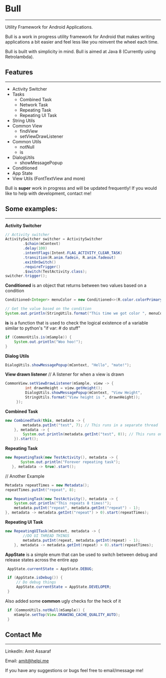 
# Bull
---------
Utility Framework for Android Applications.

Bull is a work in progress utility framework for Android that makes writing applications a bit easier and feel less like you reinvent the wheel each time.

Bull is built with simplicity in mind. 
Bull is aimed at Java 8 (Currently using Retrolambda).

Features
------------
--------------
 - Activity Switcher
 - Tasks
	 - Combined Task
	 - Network Task
	 - Repeating Task
	 - Repeating UI Task
 - String Utils
 - Common View
	 - findView
	 - setViewDrawListener
 - Common Utils
	 - notNull
	 - is
 - DialogUtils
	 - showMessagePopup
 - Conditioned
 - App State
 - View Utils (FontTextView and more)

Bull is **super** work in progress and will be updated frequently! If you would like to help with development, contact me!

Some examples:
-----------------------
---------------------------
**Activity Switcher**
```java
// Activity switcher
ActivitySwitcher switcher = ActivitySwitcher
        .$chain(mContext)
        .delay(100)
        .intentFlags(Intent.FLAG_ACTIVITY_CLEAR_TASK)
        .transition(R.anim.fadein, R.anim.fadeout)
        .exitOnSwitch()
        .requireTrigger()
        .$switch(TestActivity.class);
switcher.trigger();
```
 **Conditioned** is an object that returns between two values based on a condition
```java
Conditioned<Integer> menuColor = new Conditioned<>(R.color.colorPrimary, R.color.colorAccent, RandomUtils::yesno);

// Get the value based on the condition
System.out.println(StringUtils.format("This time we got color ", menuColor.get()));
```

**is** is a function that is used to check the logical existence of a variable  similar to python's "if var: # do stuff"
```java
if (CommonUtils.is(mSample)) {
    System.out.println("Woo hoo!");
}
```
**Dialog Utils**
```java
DialogUtils.showMessagePopup(mContext, "Hello", "mate!");
```
**View drawn listener** // A listener for when a view is drawn
```java
CommonView.setViewDrawListener(mSample, view -> {
         int drawnHeight = view.getHeight();
         DialogUtils.showMessagePopup(mContext, "View Height",
         StringUtils.format("View height is ", drawnHeight));
     });
```

**Combined Task**
```java
new CombinedTask(this, metadata -> {
        metadata.putInt("test", 7); // This runs in a separate thread
    }, metadata -> {
        System.out.println(metadata.getInt("test", 0)); // This runs on the UI thread
    }).start();
```
**Repeating Task**
```java
new RepeatingTask(new TestActivity(), metadata -> {
       System.out.println("Forever repeating task");
   }, metadata -> true).start();
```
// Another Example
```java
Metadata repeatTimes = new Metadata();
repeatTimes.putInt("repeat", 8);

new RepeatingTask(new TestActivity(), metadata -> {
    System.out.println("This repeats 8 times!");
    metadata.putInt("repeat", metadata.getInt("repeat") - 1);
}, metadata -> metadata.getInt("repeat") > 0).start(repeatTimes);
```
**Repeating UI Task**
```java
new RepeatingUITask(mContext, metadata -> {
        //DO UI THREAD THINGS
        metadata.putInt(repeat, metadata.getInt(repeat) - 1);
    }, metadata -> metadata.getInt(repeat) > 0).start(repeatTimes);
```
**AppState** is a simple enum that can be used to switch between debug and release states across the entire app
```java
 AppState.currentState = AppState.DEBUG;

 if (AppState.isDebug()) {
     // Do debug things
     AppState.currentState = AppState.DEVELOPER;
 }
```
Also added some **common** ugly checks for the heck of it
```java
 if (CommonUtils.notNull(mSample)) {
    mSample.setTop(View.DRAWING_CACHE_QUALITY_AUTO);
 }
```
Contact Me
----------
------------
LinkedIn: Amit Assaraf

Email: amit@helpi.me

If you have any suggestions or bugs feel free to email/message me!
